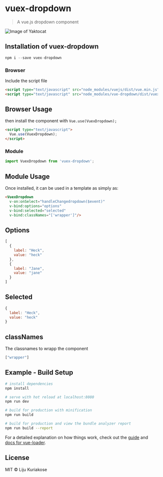 # vuex-dropdown

> A vue.js dropdown component

![Image of Yaktocat](https://raw.githubusercontent.com/lijukrks/vuex-dropdown/master/static/images/mock.gif)

## Installation of vuex-dropdown

```js
npm i --save vuex-dropdown
```

### Browser

Include the script file 

```html
<script type="text/javascript" src="node_modules/vuejs/dist/vue.min.js"></script>
<script type="text/javascript" src="node_modules/vue-dropdown/dist/vuex-dropdown.min.js"></script>
```

## Browser Usage

then install the component with `Vue.use(VuexDropdown);`

```html
<script type="text/javascript">
  Vue.use(VuexDropdown);
</script>
```

### Module

```js
import VuexDropdown from 'vuex-dropdown';
```

## Module Usage

Once installed, it can be used in a template as simply as:

```html
<VuexDropdown
  v-on:onSelect="handleChangedropdown($event)" 
  v-bind:options="options"
  v-bind:selected="selected"
  v-bind:classNames="['wrapper']"/>
```

## Options

```js
[
  {
    label: "Heck",
    value: "heck"
  },
  {
    label: "Jane",
    value: "jane"
  }
]
```

## Selected

```js
{
  label: "Heck",
  value: "heck"
}
```

## classNames

The classnames to wrapp the component

```js
["wrapper"]
```

## Example - Build Setup

``` bash
# install dependencies
npm install

# serve with hot reload at localhost:8080
npm run dev

# build for production with minification
npm run build

# build for production and view the bundle analyzer report
npm run build --report
```

For a detailed explanation on how things work, check out the [guide](http://vuejs-templates.github.io/webpack/) and [docs for vue-loader](http://vuejs.github.io/vue-loader).

## License

MIT © Liju Kuriakose
